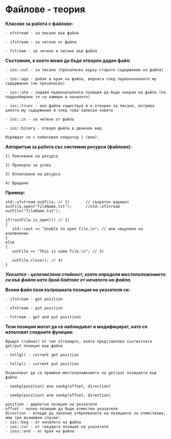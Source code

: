 # Файлове - теория

**Класове за работа с файлове:**

```
- ofstream - за писане във файла

- ifstream - за четене от файла

- fstream - за четене и писане във файла
```

**Състояние, в което може да бъде отворен даден файл:**

```
- ios::out - за писане (презаписва върху старото съдържание на файла)

- ios::app - добая в края на файла, веднага след първоначалното му съдържание (не презаписва)

- ios::ate - задава първоначалната позиция да бъде накрая на файла (по подразбиране тя се намира в началото)

- ios::trunc - ако файла съществуа и е отворен за писане, изтрива цялото му съдържание и след това записва новото

- ios::in - за четене от файла

- ios::binary - отваря файла в двоичен вид

Изреждат се с побитовия оператор | (или).
```

**Алгоритъм за работа със системни ресурси (файлове):**

```
1) Поискване на ресурса

2) Проверка за успех

3) Използване на ресурса

4) Връщане
```

**Пример:**

```
std::ofstream outFile; // 1)       // съкратен вариант
outFile.open("fileName.txt");      //std::ofstream outFile("fileName.txt");

if(!outFile.is_open()) // 2)
{
   std::cout << "Unable to open file.\n"; // или хвърляне на изключение
}
else
{
   outFile << "This is some file.\n"; // 3)
   
   outFile.close(); // 4)
}

```

***Указател - целочислена стойност, която определя местоположението си във файла като брой байтове от началото на файла.***


**Всеки файл пази вътрешната позиция на указателя си:**

```
- ifstream - get position

- ofstream - put position

- fstream - get and put positions
```

**Тези позиции могат да се наблюдават и модифицират, като се използват следните функции:**

```
Връщат стойност от тип streampos, която представлява съответната get/put позиция във файла 

- tellg() - current get position

- tellp() - current put position
```

```
Позволяват да се променя местоположението на get/put позицията във файла

- seekg(position) или seekg(offset, direction)

- seekp(position) или seekp(offset, direction)
```

```
position - директна позиция на указателя
offset - колко позиции да бъде отместен указателя
direction - откъде да започне отброяването на позициите за отместване, има три възможни случая:
- ios::beg - от началото на файла
- ios::cur - от текущата позиция на указателя
- ioss::end - от края на файла
```



